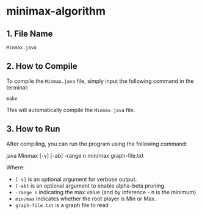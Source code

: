 # minimax-algorithm

## 1. File Name
`Minmax.java`

## 2. How to Compile
To compile the `Minmax.java` file, simply input the following command in the terminal:

`make`

This will automatically compile the `Minmax.java` file.

## 3. How to Run
After compiling, you can run the program using the following command:

java Minmax [-v] [-ab] -range n min/max graph-file.txt

Where:
- `[-v]` is an optional argument for verbose output.
- `[-ab]` is an optional argument to enable alpha-beta pruning.
- `-range n` indicating the max value (and by inference - n is the minimum)
- `min/max` indicates whether the root player is Min or Max.
- `graph-file.txt` is a graph file to read 

